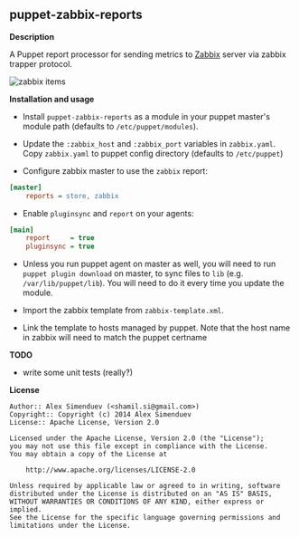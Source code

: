 puppet-zabbix-reports
---------------------

**Description**

A Puppet report processor for sending metrics to [Zabbix](http://www.zabbix.org/)
server via zabbix trapper protocol.

![zabbix items](https://raw.githubusercontent.com/shamil/puppet-zabbix-reports/master/screenshot.png)

**Installation and usage**

* Install `puppet-zabbix-reports` as a module in your puppet master's module
  path (defaults to `/etc/puppet/modules`).

* Update the `:zabbix_host` and `:zabbix_port` variables in `zabbix.yaml`.
  Copy `zabbix.yaml` to puppet config directory (defaults to `/etc/puppet`)

* Configure zabbix master to use the `zabbix` report:

```ini
[master]
    reports = store, zabbix
```

* Enable `pluginsync` and `report` on your agents:

```ini
[main]
    report     = true
    pluginsync = true
```

* Unless you run puppet agent on master as well, you will need to run
  `puppet plugin download` on master, to sync files to `lib` (e.g. `/var/lib/puppet/lib`).
  You will need to do it every time you update the module.

* Import the zabbix template from `zabbix-template.xml`.

* Link the template to hosts managed by puppet. Note that the
  host name in zabbix will need to match the puppet certname

**TODO**

* write some unit tests (really?)

**License**

    Author:: Alex Simenduev (<shamil.si@gmail.com>)
    Copyright:: Copyright (c) 2014 Alex Simenduev
    License:: Apache License, Version 2.0

    Licensed under the Apache License, Version 2.0 (the "License");
    you may not use this file except in compliance with the License.
    You may obtain a copy of the License at

        http://www.apache.org/licenses/LICENSE-2.0

    Unless required by applicable law or agreed to in writing, software
    distributed under the License is distributed on an "AS IS" BASIS,
    WITHOUT WARRANTIES OR CONDITIONS OF ANY KIND, either express or implied.
    See the License for the specific language governing permissions and
    limitations under the License.